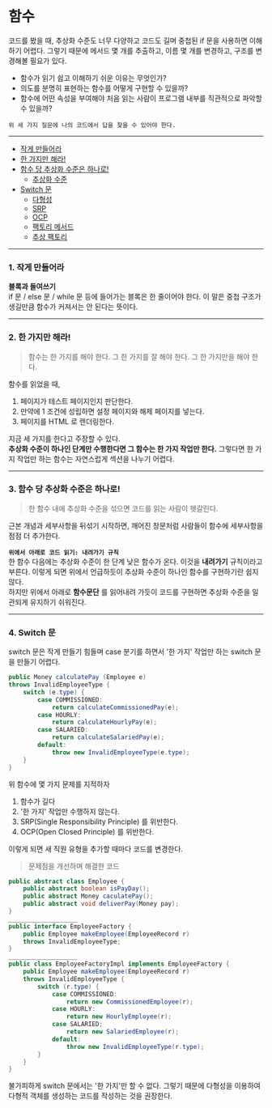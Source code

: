 # 함수
코드를 봤을 때, 추상화 수준도 너무 다양하고 코드도 길며 중첩된 if 문을 사용하면 이해하기 어렵다. 그렇기 때문에 메서드 몇 개를 추출하고, 이름 몇 개를 변경하고, 구조를 변경해볼 필요가 있다.
- 함수가 읽기 쉽고 이해하기 쉬운 이유는 무엇인가?
- 의도를 분명히 표현하는 함수를 어떻게 구현할 수 있을까?
- 함수에 어떤 속성을 부여해야 처음 읽는 사람이 프로그램 내부를 직관적으로 파악할 수 있을까?

`위 세 가지 질문에 나의 코드에서 답을 찾을 수 있어야 한다.`
___
- [작게 만들어라](#1-작게-만들어라)
- [한 가지만 해라!](#2-한-가지만-해라)
- [함수 당 추상화 수준은 하나로!](#3-함수-당-추상화-수준은-하나로)
    - [추상화 수준](https://github.com/Jokwanhee/Clean-Code/blob/main/%EC%B0%B8%EC%A1%B0/%EC%B6%94%EC%83%81%ED%99%94%20%EC%88%98%EC%A4%80.md)
- [Switch 문](#4-switch-문)
    - [다형성](https://github.com/Jokwanhee/Clean-Code/blob/main/%EC%B0%B8%EC%A1%B0/%EB%8B%A4%ED%98%95%EC%84%B1.md)
    - [SRP](https://github.com/Jokwanhee/Clean-Code/blob/main/%EC%B0%B8%EC%A1%B0/SRP.md)
    - [OCP](https://github.com/Jokwanhee/Clean-Code/blob/main/%EC%B0%B8%EC%A1%B0/OCP.md)
    - [팩토리 메서드]()
    - [추상 팩토리]()
___
### 1. 작게 만들어라
**블록과 들여쓰기**<br>
if 문 / else 문 / while 문 등에 들어가는 블록은 한 줄이어야 한다. 이 말은 중첩 구조가 생길만큼 함수가 커져서는 안 된다는 뜻이다.
___
### 2. 한 가지만 해라!
> 함수는 한 가지를 해야 한다. 그 한 가지를 잘 해야 한다. 그 한 가지만을 해야 한다.

함수를 읽었을 때,<br>
1. 페이지가 테스트 페이지인지 판단한다.
2. 만약에 1 조건에 성립하면 설정 페이지와 해제 페이지를 넣는다.
3. 페이지를 HTML 로 렌더링한다.<BR>

지금 세 가지를 한다고 주장할 수 있다.<br>
**추상화 수준이 하나인 단계만 수행한다면 그 함수는 한 가지 작업만 한다.**
그렇다면 한 가지 작업만 하는 함수는 자연스럽게 섹션을 나누기 어렵다.
___ 
### 3. 함수 당 추상화 수준은 하나로!
> 한 함수 내에 추상화 수준을 섞으면 코드를 읽는 사람이 헷갈린다.

근본 개념과 세부사항을 뒤섞기 시작하면, 깨어진 창문처럼 사람들이 함수에 세부사항을 점점 더 추가한다.

**`위에서 아래로 코드 읽기: 내려가기 규칙`**<br>
 한 함수 다음에는 추상화 수준이 한 단계 낮은 함수가 온다. 이것을 **내려가기** 규칙이라고 부른다.
이렇게 되면 위에서 언급하듯이 추상화 수준이 하나인 함수를 구현하기란 쉽지 않다.<br>
 하지만 위에서 아래로 **함수문단** 를 읽어내려 가듯이 코드를 구현하면 추상화 수준을 일관되게 유지하기 쉬워진다.
___
### 4. Switch 문
switch 문은 작게 만들기 힘들며 case 분기를 하면서 '한 가지' 작업만 하는 switch 문을 만들기 어렵다.
```java
public Money calculatePay (Employee e) 
throws InvalidEmployeeType {
    switch (e.type) {
        case COMMISSIONED:
            return calculateCommissionedPay(e);
        case HOURLY:
            return calculateHourlyPay(e);
        case SALARIED:
            return calculateSalariedPay(e);
        default:
            throw new InvalidEmployeeType(e.type);
    }
}
```
위 함수에 몇 가지 문제를 지적하자
1. 함수가 길다
2. '한 가지' 작업만 수행하지 않는다.
3. SRP(Single Responsibility Principle) 를 위반한다.
4. OCP(Open Closed Principle) 를 위반한다.

이렇게 되면 새 직원 유형을 추가할 때마다 코드를 변경한다.
> 문제점을 개선하며 해결한 코드
```java
public abstract class Employee {
    public abstract boolean isPayDay();
    public abstract Money caculatePay();
    public abstract void deliverPay(Money pay); 
}
___________________
public interface EmployeeFactory {
    public Employee makeEmployee(EmployeeRecord r) 
    throws InvalidEmployeeType;
}
___________________
public class EmployeeFactoryImpl implements EmployeeFactory {
    public Employee makeEmployee(EmployeeRecord r)
    throws InvalidEmployeeType {
        switch (r.type) {
            case COMMISSIONED:
                return new CommissionedEmployee(r);
            case HOURLY:
                return new HourlyEmployee(r);
            case SALARIED;
                return new SalariedEmployee(r);
            default:
                throw new InvalidEmployeeType(r.type);
        }
    }
}
```
불가피하게 switch 문에서는 '한 가지'만 할 수 없다. 그렇기 때문에 다형성을 이용하여 다형적 객체를 생성하는 코드를 작성하는 것을 권장한다. 
